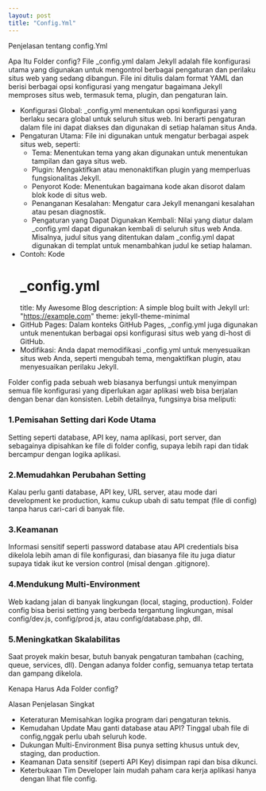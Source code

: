 ```yaml
---
layout: post
title: "Config.Yml"
---
```



Penjelasan tentang config.Yml


Apa Itu Folder config?
File _config.yml dalam Jekyll adalah file konfigurasi utama yang digunakan untuk mengontrol berbagai pengaturan dan perilaku situs web yang sedang dibangun. File ini ditulis dalam format YAML dan berisi berbagai opsi konfigurasi yang mengatur bagaimana Jekyll memproses situs web, termasuk tema, plugin, dan pengaturan lain. 

- Konfigurasi Global:
_config.yml menentukan opsi konfigurasi yang berlaku secara global untuk seluruh situs web. Ini berarti pengaturan dalam file ini dapat diakses dan digunakan di setiap halaman situs Anda. 
- Pengaturan Utama:
File ini digunakan untuk mengatur berbagai aspek situs web, seperti:
    - Tema: Menentukan tema yang akan digunakan untuk menentukan tampilan dan gaya situs web. 
    - Plugin: Mengaktifkan atau menonaktifkan plugin yang memperluas fungsionalitas Jekyll. 
	- Penyorot Kode: Menentukan bagaimana kode akan disorot dalam blok kode di situs web. 
	- Penanganan Kesalahan: Mengatur cara Jekyll menangani kesalahan atau pesan diagnostik. 
	- Pengaturan yang Dapat Digunakan Kembali:
Nilai yang diatur dalam _config.yml dapat digunakan kembali di seluruh situs web Anda. Misalnya, judul situs yang ditentukan dalam _config.yml dapat digunakan di templat untuk menambahkan judul ke setiap halaman. 
- Contoh:
Kode
    # _config.yml
    title: My Awesome Blog
    description: A simple blog built with Jekyll
    url: "https://example.com"
    theme: jekyll-theme-minimal
- GitHub Pages:
Dalam konteks GitHub Pages, _config.yml juga digunakan untuk menentukan berbagai opsi konfigurasi situs web yang di-host di GitHub. 
- Modifikasi:
Anda dapat memodifikasi _config.yml untuk menyesuaikan situs web Anda, seperti mengubah tema, mengaktifkan plugin, atau menyesuaikan perilaku Jekyll. 

Folder config pada sebuah web biasanya berfungsi untuk menyimpan semua file konfigurasi yang diperlukan agar aplikasi web bisa berjalan dengan benar dan konsisten. Lebih detailnya, fungsinya bisa meliputi:

### 1.Pemisahan Setting dari Kode Utama

Setting seperti database, API key, nama aplikasi, port server, dan sebagainya dipisahkan ke file di folder config, supaya lebih rapi dan tidak bercampur dengan logika aplikasi.

### 2.Memudahkan Perubahan Setting

Kalau perlu ganti database, API key, URL server, atau mode dari development ke production, kamu cukup ubah di satu tempat (file di config) tanpa harus cari-cari di banyak file.

### 3.Keamanan

Informasi sensitif seperti password database atau API credentials bisa dikelola lebih aman di file konfigurasi, dan biasanya file itu juga diatur supaya tidak ikut ke version control (misal dengan .gitignore).

### 4.Mendukung Multi-Environment

Web kadang jalan di banyak lingkungan (local, staging, production). Folder config bisa berisi setting yang berbeda tergantung lingkungan, misal config/dev.js, config/prod.js, atau config/database.php, dll.

### 5.Meningkatkan Skalabilitas

Saat proyek makin besar, butuh banyak pengaturan tambahan (caching, queue, services, dll). Dengan adanya folder config, semuanya tetap tertata dan gampang dikelola.


 Kenapa Harus Ada Folder config?
 
Alasan	Penjelasan Singkat
- Keteraturan	Memisahkan logika program dari pengaturan teknis.
- Kemudahan Update	Mau ganti database atau API? Tinggal ubah file di config,nggak perlu ubah seluruh kode.
- Dukungan Multi-Environment	Bisa punya setting khusus untuk dev, staging, dan production.
- Keamanan	Data sensitif (seperti API Key) disimpan rapi dan bisa dikunci.
- Keterbukaan Tim	Developer lain mudah paham cara kerja aplikasi hanya dengan lihat file config. 
